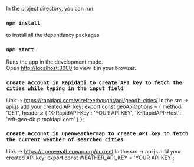 In the project directory, you can run:

### `npm install`
to install all the dependancy packages

### `npm start`
Runs the app in the development mode.\
Open [http://localhost:3000](http://localhost:3000) to view it in your browser.

### `create account in Rapidapi to create API key to fetch the cities while typing in the input field`
Link -> https://rapidapi.com/wirefreethought/api/geodb-cities/
In the src -> api.js add your created API key: 
export const geoApiOptions = {
	method: 'GET',
	headers: {
		'X-RapidAPI-Key': 'YOUR API KEY',
		'X-RapidAPI-Host': 'wft-geo-db.p.rapidapi.com'
	}
};

### `create account in Openweathermap to create API key to fetch the current weather of searched cities`
Link -> https://openweathermap.org/current
In the src -> api.js add your created API key: 
export const WEATHER_API_KEY = 	'YOUR API KEY';

